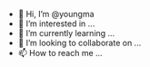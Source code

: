 - 👋 Hi, I’m @youngma
- 👀 I’m interested in ...
- 🌱 I’m currently learning ...
- 💞️ I’m looking to collaborate on ...
- 📫 How to reach me ...

<!---
youngma/youngma is a ✨ special ✨ repository because its `README.md` (this file) appears on your GitHub profile.
You can click the Preview link to take a look at your changes.
--->
